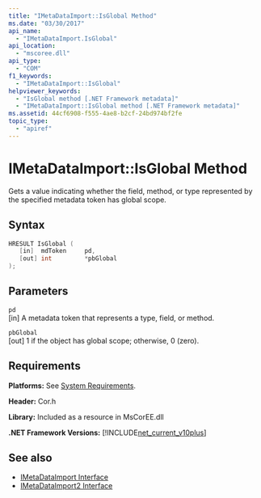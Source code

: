 ```yaml
---
title: "IMetaDataImport::IsGlobal Method"
ms.date: "03/30/2017"
api_name: 
  - "IMetaDataImport.IsGlobal"
api_location: 
  - "mscoree.dll"
api_type: 
  - "COM"
f1_keywords: 
  - "IMetaDataImport::IsGlobal"
helpviewer_keywords: 
  - "IsGlobal method [.NET Framework metadata]"
  - "IMetaDataImport::IsGlobal method [.NET Framework metadata]"
ms.assetid: 44cf6908-f555-4ae8-b2cf-24bd974bf2fe
topic_type: 
  - "apiref"
---
```

# IMetaDataImport::IsGlobal Method
Gets a value indicating whether the field, method, or type represented by the specified metadata token has global scope.  
  
## Syntax  
  
```cpp  
HRESULT IsGlobal (  
   [in]  mdToken     pd,  
   [out] int         *pbGlobal  
);  
```  
  
## Parameters  
 `pd`  
 [in] A metadata token that represents a type, field, or method.  
  
 `pbGlobal`  
 [out] 1 if the object has global scope; otherwise, 0 (zero).  
  
## Requirements  
 **Platforms:** See [System Requirements](../../get-started/system-requirements.md).  
  
 **Header:** Cor.h  
  
 **Library:** Included as a resource in MsCorEE.dll  
  
 **.NET Framework Versions:** [!INCLUDE[net_current_v10plus](../../../../includes/net-current-v10plus-md.md)]  
  
## See also

- [IMetaDataImport Interface](imetadataimport-interface.md)
- [IMetaDataImport2 Interface](imetadataimport2-interface.md)

